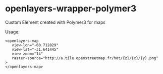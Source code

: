 # openlayers-wrapper-polymer3

Custom Element created with Polymer3 for maps

Usage:
~~~~
<openlayers-map
   view-lon="-60.712829"
   view-lat="-31.641445"
   view-zoom="14"
   raster-source="http://a.tile.openstreetmap.fr/hot/{z}/{x}/{y}.png"
>
</openlayers-map>
  ~~~~
